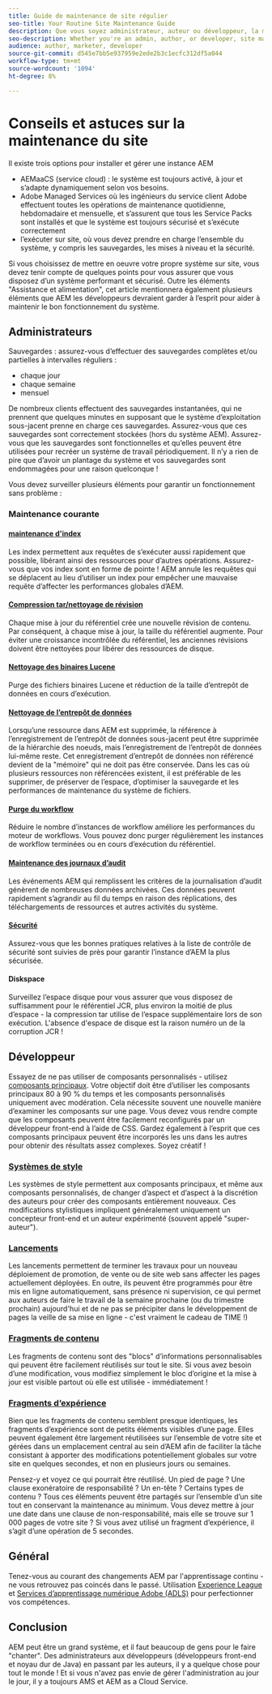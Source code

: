```yaml
---
title: Guide de maintenance de site régulier
seo-title: Your Routine Site Maintenance Guide
description: Que vous soyez administrateur, auteur ou développeur, la maintenance du site touche tous les aspects de votre instance AEM Sites. Utilisez ce guide pour vous assurer que votre stratégie est configurée pour réussir.
seo-description: Whether you're an admin, author, or developer, site maintenance touches every aspect of your AEM Sites instance. Use this guide to ensure your strategy is set up for success.
audience: author, marketer, developer
source-git-commit: d545e7bb5e937959e2ede2b3c1ecfc312df5a044
workflow-type: tm+mt
source-wordcount: '1094'
ht-degree: 8%

---
```



# Conseils et astuces sur la maintenance du site

Il existe trois options pour installer et gérer une instance AEM

* AEMaaCS (service cloud) : le système est toujours activé, à jour et s’adapte dynamiquement selon vos besoins.
* Adobe Managed Services où les ingénieurs du service client Adobe effectuent toutes les opérations de maintenance quotidienne, hebdomadaire et mensuelle, et s’assurent que tous les Service Packs sont installés et que le système est toujours sécurisé et s’exécute correctement
* l’exécuter sur site, où vous devez prendre en charge l’ensemble du système, y compris les sauvegardes, les mises à niveau et la sécurité.

Si vous choisissez de mettre en oeuvre votre propre système sur site, vous devez tenir compte de quelques points pour vous assurer que vous disposez d’un système performant et sécurisé. Outre les éléments &quot;Assistance et alimentation&quot;, cet article mentionnera également plusieurs éléments que AEM les développeurs devraient garder à l’esprit pour aider à maintenir le bon fonctionnement du système.

## Administrateurs

Sauvegardes : assurez-vous d’effectuer des sauvegardes complètes et/ou partielles à intervalles réguliers :

* chaque jour
* chaque semaine
* mensuel

De nombreux clients effectuent des sauvegardes instantanées, qui ne prennent que quelques minutes en supposant que le système d’exploitation sous-jacent prenne en charge ces sauvegardes. Assurez-vous que ces sauvegardes sont correctement stockées (hors du système AEM). Assurez-vous que les sauvegardes sont fonctionnelles et qu’elles peuvent être utilisées pour recréer un système de travail périodiquement. Il n’y a rien de pire que d’avoir un plantage du système et vos sauvegardes sont endommagées pour une raison quelconque !

Vous devez surveiller plusieurs éléments pour garantir un fonctionnement sans problème :

### Maintenance courante

#### [maintenance d&#39;index](https://experienceleague.adobe.com/docs/experience-manager-65/deploying/practices/best-practices-for-queries-and-indexing.html?lang=fr)

Les index permettent aux requêtes de s’exécuter aussi rapidement que possible, libérant ainsi des ressources pour d’autres opérations. Assurez-vous que vos index sont en forme de pointe ! AEM annule les requêtes qui se déplacent au lieu d’utiliser un index pour empêcher une mauvaise requête d’affecter les performances globales d’AEM.

#### [Compression tar/nettoyage de révision](https://experienceleague.adobe.com/docs/experience-manager-65/deploying/deploying/revision-cleanup.html?lang=en)

Chaque mise à jour du référentiel crée une nouvelle révision de contenu. Par conséquent, à chaque mise à jour, la taille du référentiel augmente. Pour éviter une croissance incontrôlée du référentiel, les anciennes révisions doivent être nettoyées pour libérer des ressources de disque.

#### [Nettoyage des binaires Lucene](https://experienceleague.adobe.com/docs/experience-manager-64/administering/operations/operations-dashboard.html?lang=en#automated-maintenance-tasks)

Purge des fichiers binaires Lucene et réduction de la taille d’entrepôt de données en cours d’exécution.

#### [Nettoyage de l’entrepôt de données](https://experienceleague.adobe.com/docs/experience-manager-64/administering/operations/data-store-garbage-collection.html?lang=en)

Lorsqu’une ressource dans AEM est supprimée, la référence à l’enregistrement de l’entrepôt de données sous-jacent peut être supprimée de la hiérarchie des noeuds, mais l’enregistrement de l’entrepôt de données lui-même reste. Cet enregistrement d’entrepôt de données non référencé devient de la &quot;mémoire&quot; qui ne doit pas être conservée. Dans les cas où plusieurs ressources non référencées existent, il est préférable de les supprimer, de préserver de l’espace, d’optimiser la sauvegarde et les performances de maintenance du système de fichiers.

#### [Purge du workflow](https://experienceleague.adobe.com/docs/experience-manager-64/administering/operations/workflows-administering.html?lang=en)

Réduire le nombre d’instances de workflow améliore les performances du moteur de workflows. Vous pouvez donc purger régulièrement les instances de workflow terminées ou en cours d’exécution du référentiel.

#### [Maintenance des journaux d’audit](https://experienceleague.adobe.com/docs/experience-manager-64/administering/operations/operations-audit-log.html?lang=en)

Les événements AEM qui remplissent les critères de la journalisation d’audit génèrent de nombreuses données archivées. Ces données peuvent rapidement s’agrandir au fil du temps en raison des réplications, des téléchargements de ressources et autres activités du système.

#### [Sécurité](https://experienceleague.adobe.com/docs/experience-manager-65/administering/security/security-checklist.html?lang=fr)

Assurez-vous que les bonnes pratiques relatives à la liste de contrôle de sécurité sont suivies de près pour garantir l’instance d’AEM la plus sécurisée.

#### Diskspace

Surveillez l’espace disque pour vous assurer que vous disposez de suffisamment pour le référentiel JCR, plus environ la moitié de plus d’espace - la compression tar utilise de l’espace supplémentaire lors de son exécution. L&#39;absence d&#39;espace de disque est la raison numéro un de la corruption JCR !

## Développeur

Essayez de ne pas utiliser de composants personnalisés - utilisez [composants principaux](https://www.aemcomponents.dev/). Votre objectif doit être d’utiliser les composants principaux 80 à 90 % du temps et les composants personnalisés uniquement avec modération. Cela nécessite souvent une nouvelle manière d’examiner les composants sur une page. Vous devez vous rendre compte que les composants peuvent être facilement reconfigurés par un développeur front-end à l’aide de CSS. Gardez également à l’esprit que ces composants principaux peuvent être incorporés les uns dans les autres pour obtenir des résultats assez complexes. Soyez créatif !

### [Systèmes de style](https://experienceleague.adobe.com/docs/experience-manager-65/authoring/siteandpage/style-system.html?lang=en)

Les systèmes de style permettent aux composants principaux, et même aux composants personnalisés, de changer d’aspect et d’aspect à la discrétion des auteurs pour créer des composants entièrement nouveaux. Ces modifications stylistiques impliquent généralement uniquement un concepteur front-end et un auteur expérimenté (souvent appelé &quot;super-auteur&quot;).

### [Lancements](https://experienceleague.adobe.com/docs/experience-manager-cloud-service/content/sites/authoring/launches/overview.html?lang=en)

Les lancements permettent de terminer les travaux pour un nouveau déploiement de promotion, de vente ou de site web sans affecter les pages actuellement déployées. En outre, ils peuvent être programmés pour être mis en ligne automatiquement, sans présence ni supervision, ce qui permet aux auteurs de faire le travail de la semaine prochaine (ou du trimestre prochain) aujourd&#39;hui et de ne pas se précipiter dans le développement de pages la veille de sa mise en ligne - c&#39;est vraiment le cadeau de TIME !)

### [Fragments de contenu](https://experienceleague.adobe.com/docs/experience-manager-64/assets/fragments/content-fragments.html?lang=en)

Les fragments de contenu sont des &quot;blocs&quot; d’informations personnalisables qui peuvent être facilement réutilisés sur tout le site. Si vous avez besoin d’une modification, vous modifiez simplement le bloc d’origine et la mise à jour est visible partout où elle est utilisée - immédiatement !

### [Fragments d’expérience](https://experienceleague.adobe.com/docs/experience-manager-learn/sites/experience-fragments/experience-fragments-feature-video-use.html?lang=en)

Bien que les fragments de contenu semblent presque identiques, les fragments d’expérience sont de petits éléments visibles d’une page. Elles peuvent également être largement réutilisées sur l’ensemble de votre site et gérées dans un emplacement central au sein d’AEM afin de faciliter la tâche consistant à apporter des modifications potentiellement globales sur votre site en quelques secondes, et non en plusieurs jours ou semaines.

Pensez-y et voyez ce qui pourrait être réutilisé. Un pied de page ? Une clause exonératoire de responsabilité ? Un en-tête ? Certains types de contenu ? Tous ces éléments peuvent être partagés sur l’ensemble d’un site tout en conservant la maintenance au minimum. Vous devez mettre à jour une date dans une clause de non-responsabilité, mais elle se trouve sur 1 000 pages de votre site ? Si vous avez utilisé un fragment d’expérience, il s’agit d’une opération de 5 secondes.

## Général

Tenez-vous au courant des changements AEM par l&#39;apprentissage continu - ne vous retrouvez pas coincés dans le passé. Utilisation [Experience League](https://experienceleague.adobe.com/docs/experience-manager-learn/sites/overview.html?lang=en) et [Services d’apprentissage numérique Adobe (ADLS)](https://learning.adobe.com/) pour perfectionner vos compétences.

## Conclusion

AEM peut être un grand système, et il faut beaucoup de gens pour le faire &quot;chanter&quot;. Des administrateurs aux développeurs (développeurs front-end et noyau dur de Java) en passant par les auteurs, il y a quelque chose pour tout le monde ! Et si vous n&#39;avez pas envie de gérer l&#39;administration au jour le jour, il y a toujours AMS et AEM as a Cloud Service.
